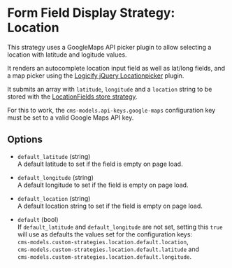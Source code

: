 # Form Field Display Strategy: Location

This strategy uses a GoogleMaps API picker plugin to allow selecting a location with latitude and logitude values.
 
It renders an autocomplete location input field as well as lat/long fields, and a map picker using the [Logicify jQuery Locationpicker](https://github.com/Logicify/jquery-locationpicker-plugin) plugin.

It submits an array with `latitude`, `longitude` and a `location` string to be stored with the [LocationFields store strategy](../FormFieldStoreStrategies/LocationFields.md).

For this to work, the `cms-models.api-keys.google-maps` configuration key must be set to a valid Google Maps API key.


## Options

- `default_latitude` (string)  
    A default latitude to set if the field is empty on page load.
    
- `default_longitude` (string)  
    A default longitude to set if the field is empty on page load.

- `default_location` (string)  
    A default location string to set if the field is empty on page load.

- `default` (bool)  
    If `default_latitude` and `default_longitude` are not set, setting this `true` will use as defaults the values set for the configuration keys:  
    `cms-models.custom-strategies.location.default.location`,  
    `cms-models.custom-strategies.location.default.latitude` and  
    `cms-models.custom-strategies.location.default.longitude`.


